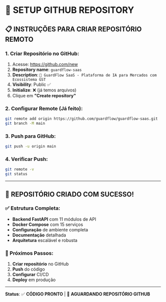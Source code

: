 # 🚀 SETUP GITHUB REPOSITORY

## 📋 **INSTRUÇÕES PARA CRIAR REPOSITÓRIO REMOTO**

### **1. Criar Repositório no GitHub:**
1. Acesse: https://github.com/new
2. **Repository name**: `guardflow-saas`
3. **Description**: `🚀 GuardFlow SaaS - Plataforma de IA para Mercados com Ecossistema GST`
4. **Visibility**: Public ✅
5. **Initialize**: ❌ (já temos arquivos)
6. Clique em **"Create repository"**

### **2. Configurar Remote (Já feito):**
```bash
git remote add origin https://github.com/guardflow/guardflow-saas.git
git branch -M main
```

### **3. Push para GitHub:**
```bash
git push -u origin main
```

### **4. Verificar Push:**
```bash
git remote -v
git status
```

---

## 🎯 **REPOSITÓRIO CRIADO COM SUCESSO!**

### **✅ Estrutura Completa:**
- **Backend FastAPI** com 11 módulos de API
- **Docker Compose** com 15 serviços
- **Configuração** de ambiente completa
- **Documentação** detalhada
- **Arquitetura** escalável e robusta

### **🚀 Próximos Passos:**
1. **Criar repositório** no GitHub
2. **Push** do código
3. **Configurar** CI/CD
4. **Deploy** em produção

---

**Status**: ✅ **CÓDIGO PRONTO** | 🚀 **AGUARDANDO REPOSITÓRIO GITHUB**
